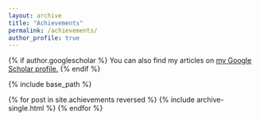 ```yaml
---
layout: archive
title: "Achievements"
permalink: /achievements/
author_profile: true
---
```


{% if author.googlescholar %}
  You can also find my articles on <u><a href="{{author.googlescholar}}">my Google Scholar profile</a>.</u>
{% endif %}

{% include base_path %}

{% for post in site.achievements reversed %}
  {% include archive-single.html %}
{% endfor %}
